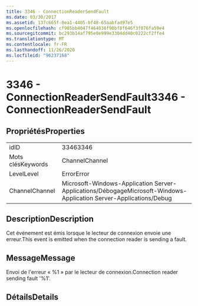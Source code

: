 ```yaml
---
title: 3346 - ConnectionReaderSendFault
ms.date: 03/30/2017
ms.assetid: 137c665f-0ea1-4405-bf48-65aabfad97e5
ms.openlocfilehash: cf985bb4047f464036f98bf8f646f3f076fa59e4
ms.sourcegitcommit: bc293b14af795e0e999e3304dd40c0222cf2ffe4
ms.translationtype: MT
ms.contentlocale: fr-FR
ms.lasthandoff: 11/26/2020
ms.locfileid: "96237168"
---
```

# <a name="3346---connectionreadersendfault"></a><span data-ttu-id="6acba-102">3346 - ConnectionReaderSendFault</span><span class="sxs-lookup"><span data-stu-id="6acba-102">3346 - ConnectionReaderSendFault</span></span>

## <a name="properties"></a><span data-ttu-id="6acba-103">Propriétés</span><span class="sxs-lookup"><span data-stu-id="6acba-103">Properties</span></span>  
  
|||  
|-|-|  
|<span data-ttu-id="6acba-104">id</span><span class="sxs-lookup"><span data-stu-id="6acba-104">ID</span></span>|<span data-ttu-id="6acba-105">3346</span><span class="sxs-lookup"><span data-stu-id="6acba-105">3346</span></span>|  
|<span data-ttu-id="6acba-106">Mots clés</span><span class="sxs-lookup"><span data-stu-id="6acba-106">Keywords</span></span>|<span data-ttu-id="6acba-107">Channel</span><span class="sxs-lookup"><span data-stu-id="6acba-107">Channel</span></span>|  
|<span data-ttu-id="6acba-108">Level</span><span class="sxs-lookup"><span data-stu-id="6acba-108">Level</span></span>|<span data-ttu-id="6acba-109">Error</span><span class="sxs-lookup"><span data-stu-id="6acba-109">Error</span></span>|  
|<span data-ttu-id="6acba-110">Channel</span><span class="sxs-lookup"><span data-stu-id="6acba-110">Channel</span></span>|<span data-ttu-id="6acba-111">Microsoft-Windows-Application Server-Applications/Débogage</span><span class="sxs-lookup"><span data-stu-id="6acba-111">Microsoft-Windows-Application Server-Applications/Debug</span></span>|  
  
## <a name="description"></a><span data-ttu-id="6acba-112">Description</span><span class="sxs-lookup"><span data-stu-id="6acba-112">Description</span></span>  

 <span data-ttu-id="6acba-113">Cet événement est émis lorsque le lecteur de connexion envoie une erreur.</span><span class="sxs-lookup"><span data-stu-id="6acba-113">This event is emitted when the connection reader is sending a fault.</span></span>  
  
## <a name="message"></a><span data-ttu-id="6acba-114">Message</span><span class="sxs-lookup"><span data-stu-id="6acba-114">Message</span></span>  

 <span data-ttu-id="6acba-115">Envoi de l'erreur « %1 » par le lecteur de connexion.</span><span class="sxs-lookup"><span data-stu-id="6acba-115">Connection reader sending fault '%1'.</span></span>  
  
## <a name="details"></a><span data-ttu-id="6acba-116">Détails</span><span class="sxs-lookup"><span data-stu-id="6acba-116">Details</span></span>
